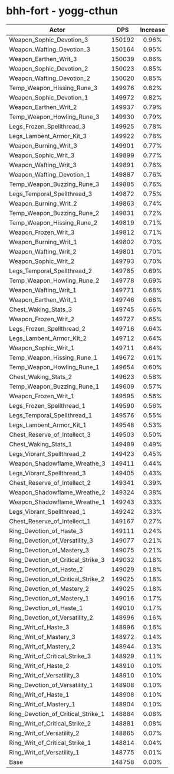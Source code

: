 # bhh-fort - yogg-cthun
| Actor | DPS | Increase |
|---|:---:|:---:|
|Weapon_Sophic_Devotion_3|150192|0.96%|
|Weapon_Wafting_Devotion_3|150164|0.95%|
|Weapon_Earthen_Writ_3|150039|0.86%|
|Weapon_Sophic_Devotion_2|150023|0.85%|
|Weapon_Wafting_Devotion_2|150020|0.85%|
|Temp_Weapon_Hissing_Rune_3|149976|0.82%|
|Weapon_Sophic_Devotion_1|149972|0.82%|
|Weapon_Earthen_Writ_2|149937|0.79%|
|Temp_Weapon_Howling_Rune_3|149930|0.79%|
|Legs_Frozen_Spellthread_3|149925|0.78%|
|Legs_Lambent_Armor_Kit_3|149922|0.78%|
|Weapon_Burning_Writ_3|149901|0.77%|
|Weapon_Sophic_Writ_3|149899|0.77%|
|Weapon_Wafting_Writ_3|149891|0.76%|
|Weapon_Wafting_Devotion_1|149887|0.76%|
|Temp_Weapon_Buzzing_Rune_3|149885|0.76%|
|Legs_Temporal_Spellthread_3|149872|0.75%|
|Weapon_Burning_Writ_2|149863|0.74%|
|Temp_Weapon_Buzzing_Rune_2|149831|0.72%|
|Temp_Weapon_Hissing_Rune_2|149819|0.71%|
|Weapon_Frozen_Writ_3|149812|0.71%|
|Weapon_Burning_Writ_1|149802|0.70%|
|Weapon_Wafting_Writ_2|149801|0.70%|
|Weapon_Sophic_Writ_2|149793|0.70%|
|Legs_Temporal_Spellthread_2|149785|0.69%|
|Temp_Weapon_Howling_Rune_2|149778|0.69%|
|Weapon_Wafting_Writ_1|149771|0.68%|
|Weapon_Earthen_Writ_1|149746|0.66%|
|Chest_Waking_Stats_3|149745|0.66%|
|Weapon_Frozen_Writ_2|149727|0.65%|
|Legs_Frozen_Spellthread_2|149716|0.64%|
|Legs_Lambent_Armor_Kit_2|149712|0.64%|
|Weapon_Sophic_Writ_1|149711|0.64%|
|Temp_Weapon_Hissing_Rune_1|149672|0.61%|
|Temp_Weapon_Howling_Rune_1|149654|0.60%|
|Chest_Waking_Stats_2|149623|0.58%|
|Temp_Weapon_Buzzing_Rune_1|149609|0.57%|
|Weapon_Frozen_Writ_1|149595|0.56%|
|Legs_Frozen_Spellthread_1|149590|0.56%|
|Legs_Temporal_Spellthread_1|149576|0.55%|
|Legs_Lambent_Armor_Kit_1|149548|0.53%|
|Chest_Reserve_of_Intellect_3|149503|0.50%|
|Chest_Waking_Stats_1|149489|0.49%|
|Legs_Vibrant_Spellthread_2|149423|0.45%|
|Weapon_Shadowflame_Wreathe_3|149411|0.44%|
|Legs_Vibrant_Spellthread_3|149405|0.43%|
|Chest_Reserve_of_Intellect_2|149341|0.39%|
|Weapon_Shadowflame_Wreathe_2|149324|0.38%|
|Weapon_Shadowflame_Wreathe_1|149243|0.33%|
|Legs_Vibrant_Spellthread_1|149242|0.33%|
|Chest_Reserve_of_Intellect_1|149167|0.27%|
|Ring_Devotion_of_Haste_3|149111|0.24%|
|Ring_Devotion_of_Versatility_3|149077|0.21%|
|Ring_Devotion_of_Mastery_3|149075|0.21%|
|Ring_Devotion_of_Critical_Strike_3|149032|0.18%|
|Ring_Devotion_of_Haste_2|149029|0.18%|
|Ring_Devotion_of_Critical_Strike_2|149025|0.18%|
|Ring_Devotion_of_Mastery_2|149025|0.18%|
|Ring_Devotion_of_Mastery_1|149016|0.17%|
|Ring_Devotion_of_Haste_1|149010|0.17%|
|Ring_Devotion_of_Versatility_2|148996|0.16%|
|Ring_Writ_of_Haste_3|148996|0.16%|
|Ring_Writ_of_Mastery_3|148972|0.14%|
|Ring_Writ_of_Mastery_2|148944|0.13%|
|Ring_Writ_of_Critical_Strike_3|148929|0.11%|
|Ring_Writ_of_Haste_2|148910|0.10%|
|Ring_Writ_of_Versatility_3|148910|0.10%|
|Ring_Devotion_of_Versatility_1|148908|0.10%|
|Ring_Writ_of_Haste_1|148908|0.10%|
|Ring_Writ_of_Mastery_1|148904|0.10%|
|Ring_Devotion_of_Critical_Strike_1|148884|0.08%|
|Ring_Writ_of_Critical_Strike_2|148881|0.08%|
|Ring_Writ_of_Versatility_2|148865|0.07%|
|Ring_Writ_of_Critical_Strike_1|148814|0.04%|
|Ring_Writ_of_Versatility_1|148775|0.01%|
|Base|148758|0.00%|
